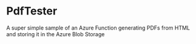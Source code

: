# PdfTester
A super simple sample of an Azure Function generating PDFs from HTML and storing it in the Azure Blob Storage

